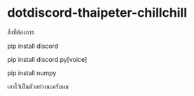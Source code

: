 # dotdiscord-thaipeter-chillchill


สิ่งที่ต้องการ

pip install discord 

pip install discord.py[voice]

pip install numpy

เอาไว้เป็นตัวอย่างนะครับผม

